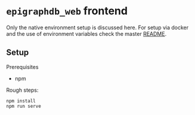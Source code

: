 # `epigraphdb_web` frontend

Only the native environment setup is discussed here.
For setup via docker and the use of environment variables
check the master [README](../README.md).

## Setup

Prerequisites

- npm

Rough steps:

```
npm install
npm run serve
```
